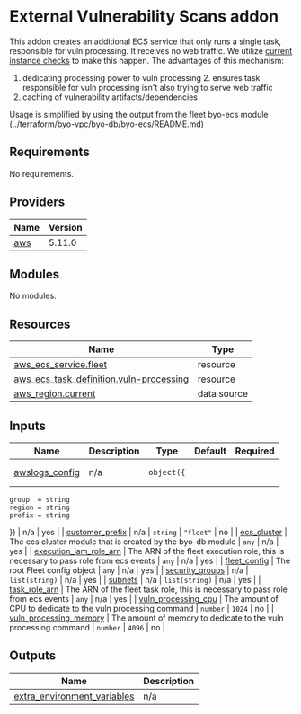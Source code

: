 # External Vulnerability Scans addon

This addon creates an additional ECS service that only runs a single task, responsible for vuln processing. It receives no web traffic. We utilize [current instance checks](https://fleetdm.com/docs/configuration/fleet-server-configuration#current-instance-checks) to make this happen. The advantages of this mechanism:

1. dedicating processing power to vuln processing 2. ensures task responsible for vuln processing isn't also trying to serve web traffic
2. caching of vulnerability artifacts/dependencies

Usage is simplified by using the output from the fleet byo-ecs module (../terraform/byo-vpc/byo-db/byo-ecs/README.md)

## Requirements

No requirements.

## Providers

| Name                    | Version |
| ----------------------- | ------- |
| [aws](./#provider\_aws) | 5.11.0  |

## Modules

No modules.

## Resources

| Name                                                                                                                                            | Type        |
| ----------------------------------------------------------------------------------------------------------------------------------------------- | ----------- |
| [aws\_ecs\_service.fleet](https://registry.terraform.io/providers/hashicorp/aws/latest/docs/resources/ecs\_service)                             | resource    |
| [aws\_ecs\_task\_definition.vuln-processing](https://registry.terraform.io/providers/hashicorp/aws/latest/docs/resources/ecs\_task\_definition) | resource    |
| [aws\_region.current](https://registry.terraform.io/providers/hashicorp/aws/latest/docs/data-sources/region)                                    | data source |

## Inputs

| Name                                                             | Description                                                                         | Type                                                                                               | Default   | Required |
| ---------------------------------------------------------------- | ----------------------------------------------------------------------------------- | -------------------------------------------------------------------------------------------------- | --------- | :------: |
| [awslogs\_config](./#input\_awslogs\_config)                     | n/a                                                                                 | <pre><code>object({
    group  = string
    region = string
    prefix = string
  })
</code></pre> | n/a       |    yes   |
| [customer\_prefix](./#input\_customer\_prefix)                   | n/a                                                                                 | `string`                                                                                           | `"fleet"` |    no    |
| [ecs\_cluster](./#input\_ecs\_cluster)                           | The ecs cluster module that is created by the byo-db module                         | `any`                                                                                              | n/a       |    yes   |
| [execution\_iam\_role\_arn](./#input\_execution\_iam\_role\_arn) | The ARN of the fleet execution role, this is necessary to pass role from ecs events | `any`                                                                                              | n/a       |    yes   |
| [fleet\_config](./#input\_fleet\_config)                         | The root Fleet config object                                                        | `any`                                                                                              | n/a       |    yes   |
| [security\_groups](./#input\_security\_groups)                   | n/a                                                                                 | `list(string)`                                                                                     | n/a       |    yes   |
| [subnets](./#input\_subnets)                                     | n/a                                                                                 | `list(string)`                                                                                     | n/a       |    yes   |
| [task\_role\_arn](./#input\_task\_role\_arn)                     | The ARN of the fleet task role, this is necessary to pass role from ecs events      | `any`                                                                                              | n/a       |    yes   |
| [vuln\_processing\_cpu](./#input\_vuln\_processing\_cpu)         | The amount of CPU to dedicate to the vuln processing command                        | `number`                                                                                           | `1024`    |    no    |
| [vuln\_processing\_memory](./#input\_vuln\_processing\_memory)   | The amount of memory to dedicate to the vuln processing command                     | `number`                                                                                           | `4096`    |    no    |

## Outputs

| Name                                                                      | Description |
| ------------------------------------------------------------------------- | ----------- |
| [extra\_environment\_variables](./#output\_extra\_environment\_variables) | n/a         |
